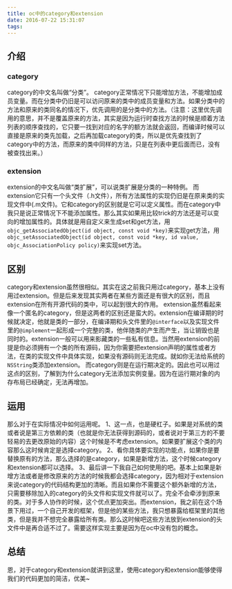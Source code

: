 ```yaml
---
title: oc中的category和extension
date: 2016-07-22 15:31:07
tags:
---
```

## 介绍

### category

category的中文名叫做“分类”。
category正常情况下只能增加方法，不能增加成员变量。而在分类中仍旧是可以访问原来的类中的成员变量和方法。如果分类中的方法和原来的类同名的情况下，优先调用的是分类中的方法。（注意：这里优先调用的意思，并不是覆盖原来的方法，其实是因为运行时查找方法的时候是顺着方法列表的顺序查找的，它只要一找到对应的名字的额方法就会返回，而编译时候可以直接是原来的类先加载，之后再加载category的类，所以是优先查找到了category中的方法，而原来的类中同样的方法，只是在列表中更后面而已，没有被查找出来。）<!--more-->

### extension

extension的中文名叫做“类扩展”，可以说类扩展是分类的一种特例。
而extension它只有一个头文件（.h文件），所有方法属性的实现仍旧是在原来类的实现文件中(.m文件)。它和category的区别就是它可以定义属性。而在category中我只是说正常情况下不能添加属性。那么其实如果用比较trick的方法还是可以变向的增加属性的。具体就是用自定义来生成set和get方法，用`    objc_getAssociatedObject(id object, const void *key)`来实现get方法，用`objc_setAssociatedObject(id object, const void *key, id value, objc_AssociationPolicy policy)`来实现set方法。


## 区别

category和extension虽然很相似。其实在这之前我只用过category，基本上没有用过extension。但是后来发现其实两者在某些方面还是有很大的区别，而且extension在所有开源代码的类中，可以起到很大的作用。
extension虽然看起来像一个匿名的category，但是这两者的区别还是蛮大的。extension在编译期的时候就决定，他就是类的一部分，在编译期和头文件里的`@interface`以及实现文件里的`@implement`一起形成一个完整的类，他伴随类的产生而产生，当让销毁也是同时的。extension一般可以用来影藏类的一些私有信息。当然用extension的前提是你必须拥有一个类的所有源码，因为你需要把extension声明的属性或者方法，在类的实现文件中具体实现，如果没有源码则无法完成。就如你无法给系统的`NSString`类添加extension。
而category则是在运行期决定的。因此也可以用过这点的区别，了解到为什么category无法添加实例变量。因为在运行期对象的内存布局已经确定，无法再增加。


## 运用

那么对于在实际情况中如何运用呢。
1、这一点，也是硬杠子。如果是对系统的类或者说是第三方依赖的类（也就是你无法获得到源码的，或者说对于第三方的不要轻易的去更改原始的内容）这个时候是不考虑extension。如果要扩展这个类的内容那么这时候肯定是选择category。
2、看你具体要实现的功能点，如果你是要替换原有的方法，那么选择的是category，如果是新增方法，这个时候category和extension都可以选择。
3、最后讲一下我自己如何使用的吧。基本上如果是新增方法或者是修改原来的方法的时候我都会选择category，因为相对于extension来说category的代码结构更加的清晰。而且如果你不需要这个额外新增的方法，只需要移除加入的category的头文件和实现文件就可以了。完全不会牵涉到原来的类。对于多人协作的时候，这个优点更加突出。而extension，我之前在这个场景下用过，一个自己开发的框架，但是他的某些方法，我只想暴露给框架里的其他类，但是我并不想完全暴露给所有类。那么这时候吧这些方法放到extension的头文件中是再合适不过了。需要这样实现主要是因为在oc中没有包的概念。


## 总结

恩，对于category和extension就讲到这里，使用category和extension能够使得我们的代码更加的简洁，优美~

